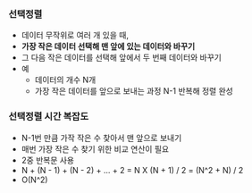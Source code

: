 ### 선택정렬
- 데이터 무작위로 여러 개 있을 때, 
- **가장 작은 데이터 선택해 맨 앞에 있는 데이터와 바꾸기**
- 그 다음 작은 데이터를 선택해 앞에서 두 번째 데이터와 바꾸기
- 예
  - 데이터의 개수 N개 
  - 가장 작은 데이터를 앞으로 보내는 과정 N-1 반복해 정렬 완성 

### 선택정렬 시간 복잡도
- N-1번 만큼 가작 작은 수 찾아서 맨 앞으로 보내기
- 매번 가장 작은 수 찾기 위한 비교 연산이 필요
- 2중 반복문 사용
- N + (N - 1) + (N - 2) + ... + 2 = N X (N + 1) / 2 = (N^2 + N) / 2
- O(N^2)
